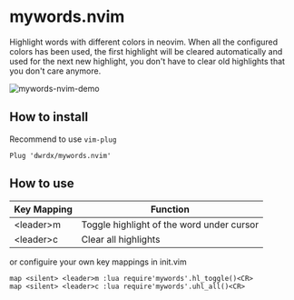 # mywords.nvim
Highlight words with different colors in neovim. When all the configured colors has been used, the first highlight 
will be cleared automatically and used for the next new highlight, you don't have to clear old highlights that 
you don't care anymore.

![mywords-nvim-demo](https://i.ibb.co/gvk66DM/mywords-nvim-demo.gif)

## How to install

Recommend to use `vim-plug`

```
Plug 'dwrdx/mywords.nvim' 
```


## How to use

|Key Mapping|Function|
|-----------|--------|
| \<leader\>m | Toggle highlight of the word under cursor|
| \<leader\>c | Clear all highlights|


or configuire your own key mappings in init.vim
``` 
map <silent> <leader>m :lua require'mywords'.hl_toggle()<CR>
map <silent> <leader>c :lua require'mywords'.uhl_all()<CR>
```
